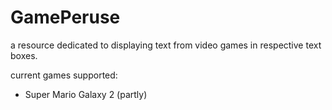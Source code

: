 # GamePeruse
a resource dedicated to displaying text from video games in respective text boxes.

current games supported:
* Super Mario Galaxy 2 (partly)
